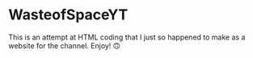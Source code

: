 # WasteofSpaceYT
This is an attempt at HTML coding that I just so happened to make as a website for the channel. Enjoy! 🙃
